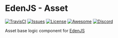 # EdenJS - Asset
[![TravisCI](https://travis-ci.com/eden-js/asset.svg?branch=master)](https://travis-ci.com/eden-js/asset)
[![Issues](https://img.shields.io/github/issues/eden-js/asset.svg)](https://github.com/eden-js/asset/issues)
[![License](https://img.shields.io/badge/license-MIT-blue.svg)](https://github.com/eden-js/asset)
[![Awesome](https://img.shields.io/badge/awesome-true-green.svg)](https://github.com/eden-js/asset)
[![Discord](https://img.shields.io/discord/583845970433933312.svg)](https://discord.gg/5u3f3up)

Asset base logic component for [EdenJS](https://github.com/edenjs-cli)